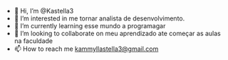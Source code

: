 - 👋 Hi, I’m @Kastella3
- 👀 I’m interested in me tornar analista de desenvolvimento.
- 🌱 I’m currently learning  esse mundo a programagar 
- 💞️ I’m looking to collaborate on meu aprendizado ate começar as aulas na faculdade
- 📫 How to reach me kammyllastella3@gmail.com

<!---
Kastella3/Kastella3 is a ✨ special ✨ repository because its `README.md` (this file) appears on your GitHub profile.
You can click the Preview link to take a look at your changes.
--->
